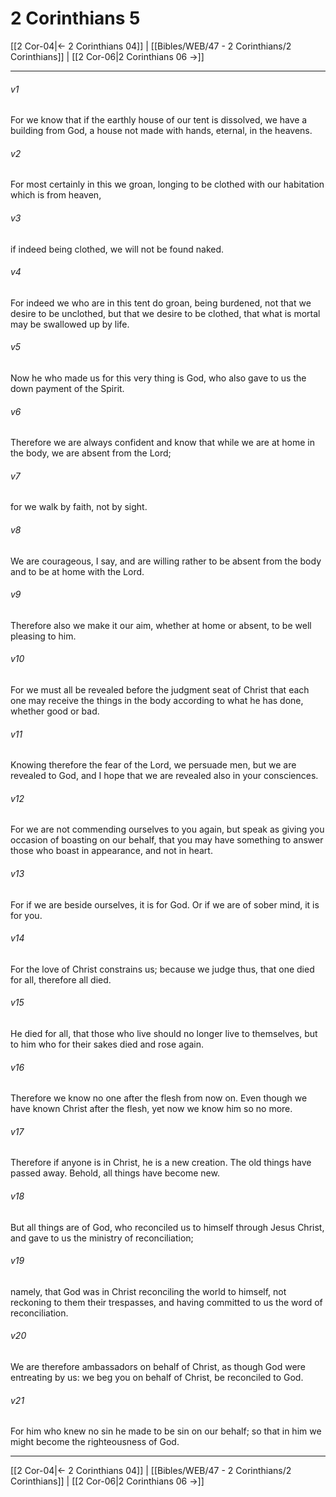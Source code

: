 # 2 Corinthians 5

[[2 Cor-04|← 2 Corinthians 04]] | [[Bibles/WEB/47 - 2 Corinthians/2 Corinthians]] | [[2 Cor-06|2 Corinthians 06 →]]
***



###### v1 
For we know that if the earthly house of our tent is dissolved, we have a building from God, a house not made with hands, eternal, in the heavens. 

###### v2 
For most certainly in this we groan, longing to be clothed with our habitation which is from heaven, 

###### v3 
if indeed being clothed, we will not be found naked. 

###### v4 
For indeed we who are in this tent do groan, being burdened, not that we desire to be unclothed, but that we desire to be clothed, that what is mortal may be swallowed up by life. 

###### v5 
Now he who made us for this very thing is God, who also gave to us the down payment of the Spirit. 

###### v6 
Therefore we are always confident and know that while we are at home in the body, we are absent from the Lord; 

###### v7 
for we walk by faith, not by sight. 

###### v8 
We are courageous, I say, and are willing rather to be absent from the body and to be at home with the Lord. 

###### v9 
Therefore also we make it our aim, whether at home or absent, to be well pleasing to him. 

###### v10 
For we must all be revealed before the judgment seat of Christ that each one may receive the things in the body according to what he has done, whether good or bad. 

###### v11 
Knowing therefore the fear of the Lord, we persuade men, but we are revealed to God, and I hope that we are revealed also in your consciences. 

###### v12 
For we are not commending ourselves to you again, but speak as giving you occasion of boasting on our behalf, that you may have something to answer those who boast in appearance, and not in heart. 

###### v13 
For if we are beside ourselves, it is for God. Or if we are of sober mind, it is for you. 

###### v14 
For the love of Christ constrains us; because we judge thus, that one died for all, therefore all died. 

###### v15 
He died for all, that those who live should no longer live to themselves, but to him who for their sakes died and rose again. 

###### v16 
Therefore we know no one after the flesh from now on. Even though we have known Christ after the flesh, yet now we know him so no more. 

###### v17 
Therefore if anyone is in Christ, he is a new creation. The old things have passed away. Behold, all things have become new. 

###### v18 
But all things are of God, who reconciled us to himself through Jesus Christ, and gave to us the ministry of reconciliation; 

###### v19 
namely, that God was in Christ reconciling the world to himself, not reckoning to them their trespasses, and having committed to us the word of reconciliation. 

###### v20 
We are therefore ambassadors on behalf of Christ, as though God were entreating by us: we beg you on behalf of Christ, be reconciled to God. 

###### v21 
For him who knew no sin he made to be sin on our behalf; so that in him we might become the righteousness of God.

***
[[2 Cor-04|← 2 Corinthians 04]] | [[Bibles/WEB/47 - 2 Corinthians/2 Corinthians]] | [[2 Cor-06|2 Corinthians 06 →]]
